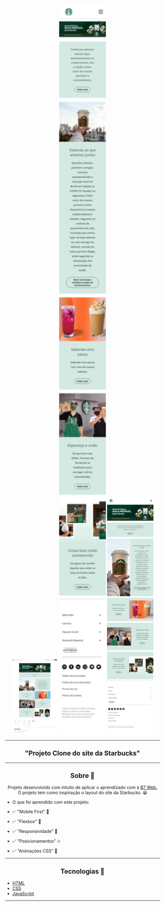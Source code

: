<p align="center">
      <img src="/Assets/images/imagesitedesktop.jpg" width="30%" alt="Desktop formate"/>
      <img src="/Assets/images/imagesitemobile.png" width="30%" alt="Mobile format"/>
      <img src="/Assets/images/Tableimage.png" width="30%" alt="Table format"/>
</p>

---

<h2 align="center">"Projeto Clone do site da Starbucks"</h1>

---

<h2 align="center">Sobre 📖</h2>

   <p align="center">
      Projeto desenvolvido com intuito  de aplicar o aprendizado com à <a href="https://b7web.com.br/fullstack/">B7 Web.</a><br>
      O projeto tem como inspiração o layout do site da Starbucks. 😀<br>
   </p>

- O que foi aprendido com este projeto:

- ✅ "Mobile First" 💪
- ✅ "Flexbox" 👀
- ✅ "Responsividade" 📌
- ✅ "Posicionamentos" 🔥
- ✅ "Animações CSS" 🚀

---

<h2 align="center">Tecnologias 🚀</h2>

- [HTML](https://html.com/)
- [CSS](https://developer.mozilla.org/pt-BR/docs/Web/CSS)
- [JavaScript](https://www.javascript.com/)

---

